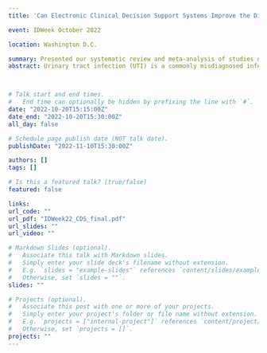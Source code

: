 ```yaml
---
title: 'Can Electronic Clinical Decision Support Systems Improve the Diagnosis of Urinary Tract Infections?: A Systematic Review and Meta-Analysis'

event: IDWeek October 2022

location: Washington D.C.

summary: Presented our systematic review and meta-analysis of studies describing interventions utilizing clinical decision support to reduce unnecessary urinary diagnostic testing 
abstract: Urinary tract infection (UTI) is a commonly misdiagnosed infectious condition. Stewardship interventions which successfully reduce rates of asymptomatic bacteriuria treatment (ASB) are often labor intensive, and thus a systematic solution is desirable. In this systematic review and meta-analysis, we aimed to identify published studies describing interventions utilizing clinical decision support (CDS) to reduce unnecessary urinary diagnostic testing and to characterize the effectiveness of these interventions. We conducted a comprehensive electronic search and manual reference list review for peer-reviewed articles published prior to July 2, 2021. Studies which described an intervention designed to reduce unnecessary or incorrect diagnosis of UTI through utilization of CDS were included. The primary outcome of interest was rate of urine culture tests ordered. The electronic search identified 5,013 studies for screening. After screening and full-text review, 9 studies met criteria for inclusion. Manual reference list review identified an additional 5 studies, yielding a total of 14 studies included in the systematic review. The most common intervention was urinalysis with reflex to urine culture based on pre-specified urinalysis parameters, such as a threshold level of pyuria. All nine studies with statistical comparisons reported a decreased urine culture rate post-intervention, eight of which were statistically significant. In the meta-analysis, a 37.1% decrease in urine culture rate was detected after CDS implementation (Table 3). Several studies also reported improvements in antimicrobial-related measures such as days of therapy and guideline-concordant therapy. Catheter-associated urinary tract infection rate was decreased in two studies and unchanged in a third study. A limited number of included studies reported no adverse outcomes including increased bloodstream infection or mortality rates. In this systematic review and meta-analysis, we found that clinical decision support was highly effective in decreasing urine culture rates. Prospective studies are needed to evaluate the impact on antimicrobial prescribing, patient-relevant outcomes, and potential adverse effects. 



# Talk start and end times.
#   End time can optionally be hidden by prefixing the line with `#`.
date: "2022-10-20T15:15:00Z"
date_end: "2022-10-20T15:30:00Z"
all_day: false

# Schedule page publish date (NOT talk date).
publishDate: "2022-11-10T15:30:00Z"

authors: []
tags: []

# Is this a featured talk? (true/false)
featured: false

links:
url_code: ""
url_pdf: "IDWeek22_CDS_final.pdf"
url_slides: ""
url_video: ""

# Markdown Slides (optional).
#   Associate this talk with Markdown slides.
#   Simply enter your slide deck's filename without extension.
#   E.g. `slides = "example-slides"` references `content/slides/example-slides.md`.
#   Otherwise, set `slides = ""`.
slides: ""

# Projects (optional).
#   Associate this post with one or more of your projects.
#   Simply enter your project's folder or file name without extension.
#   E.g. `projects = ["internal-project"]` references `content/project/deep-learning/index.md`.
#   Otherwise, set `projects = []`.
projects: ""
---
```

